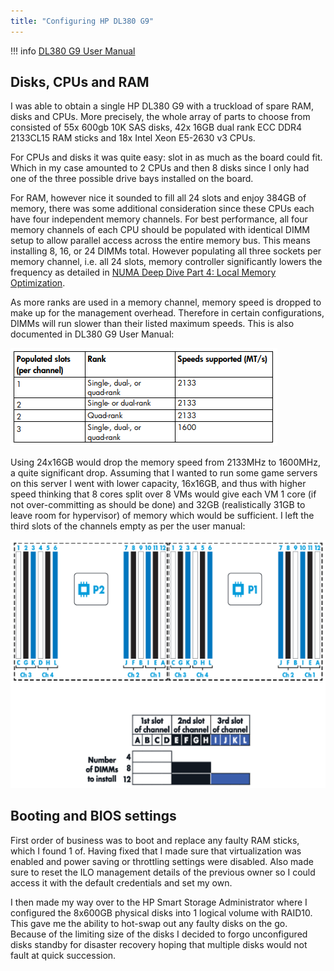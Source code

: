 ```yaml
---
title: "Configuring HP DL380 G9"
---
```


!!! info
    [DL380 G9 User Manual](https://github.com/JamFox/docs.jamfox.dev/raw/master/docs/content/homelab/attachments/DL380Gen9-UserGuide.pdf)

## Disks, CPUs and RAM

I was able to obtain a single HP DL380 G9 with a truckload of spare RAM, disks and CPUs. More precisely, the whole array of parts to choose from consisted of 55x 600gb 10K SAS disks, 42x 16GB dual rank ECC DDR4 2133CL15 RAM sticks and 18x Intel Xeon E5-2630 v3 CPUs.

For CPUs and disks it was quite easy: slot in as much as the board could fit. Which in my case amounted to 2 CPUs and then 8 disks since I only had one of the three possible drive bays installed on the board.

For RAM, however nice it sounded to fill all 24 slots and enjoy 384GB of memory, there was some additional consideration since these CPUs each have four independent memory channels. For best performance, all four memory channels of each CPU should be populated with identical DIMM setup to allow parallel access across the entire memory bus. This means installing 8, 16, or 24 DIMMs total. However populating all three sockets per memory channel, i.e. all 24 slots, memory controller significantly lowers the frequency as detailed in [NUMA Deep Dive Part 4: Local Memory Optimization](https://frankdenneman.nl/2016/07/13/numa-deep-dive-4-local-memory-optimization/).

As more ranks are used in a memory channel, memory speed is dropped to make up for the management overhead. Therefore in certain configurations, DIMMs will run slower than their listed maximum speeds. This is also documented in DL380 G9 User Manual:

![DL380 G9 Ram Configurations](attachments/dl380g9_manual_ramconfigs.png)

Using 24x16GB would drop the memory speed from 2133MHz to 1600MHz, a quite significant drop. Assuming that I wanted to run some game servers on this server I went with lower capacity, 16x16GB, and thus with higher speed thinking that 8 cores split over 8 VMs would give each VM 1 core (if not over-committing as should be done) and 32GB (realistically 31GB to leave room for hypervisor) of memory which would be sufficient. I left the third slots of the channels empty as per the user manual:

![DL380 G9 Ram Channels](attachments/dl380g9_manual_ramchannels.png)

## Booting and BIOS settings

First order of business was to boot and replace any faulty RAM sticks, which I found 1 of. Having fixed that I made sure that virtualization was enabled and power saving or throttling settings were disabled. Also made sure to reset the ILO management details of the previous owner so I could access it with the default credentials and set my own.

I then made my way over to the HP Smart Storage Administrator where I configured the 8x600GB physical disks into 1 logical volume with RAID10. This gave me the ability to hot-swap out any faulty disks on the go. Because of the limiting size of the disks I decided to forgo unconfigured disks standby for disaster recovery hoping that multiple disks would not fault at quick succession.
